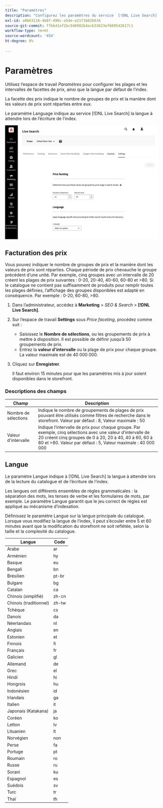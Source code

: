 ```yaml
---
title: "Paramètres"
description: "Configurez les paramètres du service  [!DNL Live Search] ."
exl-id: a0b63116-4b8f-490c-a54e-e21f1b02b634
source-git-commit: ffbb41ef2bc940982b4acb33623ef689542617c1
workflow-type: tm+mt
source-wordcount: '454'
ht-degree: 0%

---
```


# Paramètres

Utilisez l’espace de travail *Paramètres* pour configurer les plages et les intervalles de facettes de prix, ainsi que la langue par défaut de l’index.

La facette des prix indique le nombre de groupes de prix et la manière dont les valeurs de prix sont réparties entre eux.

Le paramètre Language indique au service [!DNL Live Search] la langue à attendre lors de l’écriture de l’index.

![Paramètres](assets/settings.png)

## Facturation des prix

Vous pouvez indiquer le nombre de groupes de prix et la manière dont les valeurs de prix sont réparties. Chaque période de prix chevauche le groupe précédent d’une unité. Par exemple, cinq groupes avec un intervalle de 20 créent les plages de prix suivantes : 0-20, 20-40, 40-60, 60-80 et >80. Si le catalogue ne contient pas suffisamment de produits pour remplir toutes les plages définies, l’affichage des groupes disponibles est adapté en conséquence. Par exemple : 0-20, 60-80, >80.

1. Dans l’administrateur, accédez à **Marketing** > *SEO &amp; Search* > **[!DNL Live Search]**.
1. Sur l’espace de travail **Settings** sous *Price faceting*, procédez comme suit :
   * Saisissez le **Nombre de sélections**, ou les groupements de prix à mettre à disposition. Il est possible de définir jusqu’à 50 groupements de prix.
   * Entrez la **valeur d&#39;intervalle** ou la plage de prix pour chaque groupe. La valeur maximale est de 40 000 000.
1. Cliquez sur **Enregistrer**.

   Il faut environ 15 minutes pour que les paramètres mis à jour soient disponibles dans le storefront.

### Descriptions des champs

| Champ | Description |
|--- |--- |
| Nombre de sélections | Indique le nombre de groupements de plages de prix pouvant être utilisés comme filtres de recherche dans le storefront. Valeur par défaut : 8, Valeur maximale : 50 |
| Valeur d&#39;intervalle | Indique l’intervalle de prix pour chaque groupe. Par exemple, cinq sélections avec une valeur d’intervalle de 20 créent cinq groupes de 0 à 20, 20 à 40, 40 à 60, 60 à 80 et >80. Valeur par défaut : 5, Valeur maximale : 40 000 000 |

## Langue

Le paramètre Langue indique à [!DNL Live Search] la langue à attendre lors de la lecture du catalogue et de l’écriture de l’index.

Les langues ont différents ensembles de règles grammaticales : la séparation des mots, les tenses de verbe et les formulaires de mots, par exemple.
Le paramètre Langue garantit que le jeu correct de règles est appliqué au mécanisme d’indexation.

Définissez le paramètre Langue sur la langue principale du catalogue. Lorsque vous modifiez la langue de l’index, il peut s’écouler entre 5 et 60 minutes avant que la modification du storefront ne soit reflétée, selon la taille et la complexité du catalogue.

| Langue | Code |
|----|----|
| Arabe | ar |
| Arménien | hy |
| Basque | eu |
| Bengali | bn |
| Brésilien | pt-br |
| Bulgare | bg |
| Catalan | ca |
| Chinois (simplifié) | zh-cn |
| Chinois (traditionnel) | zh-tw |
| Tchèque | cs |
| Danois | da |
| Néerlandais | nl |
| Anglais | en |
| Estonien | et |
| Finnois | fi |
| Français | fr |
| Galicien | gl |
| Allemand | de |
| Grec | el |
| Hindi | hi |
| Hongrois | hu |
| Indonésien | id |
| Irlandais | ga |
| Italien | it |
| Japonais (Katakana) | ja |
| Coréen | ko |
| Letton | lv |
| Lituanien | lt |
| Norvégien | non |
| Perse | fa |
| Portuge | pt |
| Roumain | ro |
| Russe | ru |
| Sorani | ku |
| Espagnol | es |
| Suédois | sv |
| Turc | tr |
| Thaï | th |
